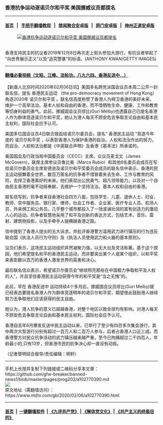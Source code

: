 ### 香港抗争运动逐诺贝尔和平奖 美国挪威议员都提名
------------------------

#### [首页](https://github.com/gfw-breaker/banned-news1/blob/master/README.md) &nbsp;&nbsp;|&nbsp;&nbsp; [手把手翻墙教程](https://github.com/gfw-breaker/guides/wiki) &nbsp;&nbsp;|&nbsp;&nbsp; [禁闻聚合安卓版](https://github.com/gfw-breaker/bn-android) &nbsp;&nbsp;|&nbsp;&nbsp; [网门安卓版](https://github.com/oGate2/oGate) &nbsp;&nbsp;|&nbsp;&nbsp; [神州正道安卓版](https://github.com/SzzdOgate/update) 



<div><div class="featured_image">
 <a href="https://i.ntdtv.com/assets/uploads/2020/02/GettyImages-1187058517-1-800x450.jpg" target="_blank">
  <figure>
   <img alt="香港抗争运动逐诺贝尔和平奖 美国挪威议员都提名" src="https://i.ntdtv.com/assets/uploads/2020/02/GettyImages-1187058517-1-800x450-800x450.jpg"/>
  </figure><br/>
 </a>
 <span class="caption">
  香港支持民主的抗议者2019年12月8日再次走上街头参加大游行，有抗议者举起了 “向世界展示正义”以及“追究警暴”的标语。(ANTHONY KWAN/GETTY IMAGES)
 </span>
</div>
</div><hr/>

#### [翻墙必看视频（文昭、江峰、法轮功、八九六四、香港反送中...）](https://github.com/gfw-breaker/banned-news1/blob/master/pages/link3.md)

<div><div class="post_content" itemprop="articleBody">
 <p>
  【新唐人北京时间2020年02月06日讯】美国多名跨党派国会议员本周二公开一封联名信，提名
  <ok href="https://www.ntdtv.com/gb/香港民主运动.htm">
   香港民主运动
  </ok>
  （the pro-democracy movement of Hong Kong）角逐2020年
  <ok href="https://www.ntdtv.com/gb/诺贝尔和平奖.htm">
   诺贝尔和平奖
  </ok>
  。联名信高度称赞了香港人为捍卫香港的美好未来，维护一个高举法治、基本人权和自由的香港，而不惜牺牲生命、健康、工作和教育等切身利益的勇气。此前，挪威国会议员缪比(Guri Melby)也透露自己已提名香港人作为群体竞逐诺贝尔和平奖，她认为港人每天不顾安危去争取言论自由和基本民主权利，国际社会应予认可。
 </p>
 <p>
  美国多位国会议员4日联合致函给诺贝尔委员会，提名“
  <ok href="https://www.ntdtv.com/gb/香港民主运动.htm">
   香港民主运动
  </ok>
  ”竞逐今年度的
  <ok href="https://www.ntdtv.com/gb/诺贝尔和平奖.htm">
   诺贝尔和平奖
  </ok>
  ，以表彰香港人为保护香港的自治、人权和法治作出的努力，而自治、人权和法治都是《中英联合声明》及香港《基本法》所承诺的。
 </p>
 <p>
  美国国会及行政当局中国委员会（CECC）主席、众议员麦戈文（James McGovern)，联席主席参议员鲁比奥（Marco Rubio）和其他6名委员会成员在写给诺贝尔委员会主席安德逊及诺贝尔和平奖委员会成员的联名信中表示，香港的民主运动鼓舞着全世界，数百万匿名的抗争者不惜冒着失去生命、工作与教育的风险，去捍卫香港美好的未来。他们表现出公民勇气、超凡领导能力，以及对一个自由民主香港的毫不动摇奉献，去维护一个坚持法治、基本人权和自由的香港。
 </p>
 <p>
  联名信写到，抗争者来自香港社会四方八面，包括学生、儿童、退休人士、妇女、教师、空中服务员、银行家、律师，社会工作者、企业家、医疗专业人员、机场人员、外来佣工和公务员。几乎整个城市都投入了一场波澜壮阔的富有创造力的激动人心的运动。抗争者智慧地采用了和平及创新的表达方式，包括艺术、音乐、雷射、建筑物投影，以及手牵手人链横越香港之路。
 </p>
 <p>
  信中提到了香港人提出的五大诉求，并批评香港警方滥用武力进行镇压的行为违反联合国《执法人员行为守则》及《执法人员使用武力和火器的基本原则》。
 </p>
 <p>
  议员们表示，这场民主运动组织井然凝聚力强，以无大台及灵活称著。基于这个原因，他们希望提名和平的香港民主运动，而非要突出某个人或某个组织，以和平奖来表彰数以百万的香港人激发世界的英勇和决心。
 </p>
 <p>
  最后联名信众表示，希望诺贝尔委员会“继续照亮那些在中国极力争取和平及人权的人”，并且坚信香港民主运动获得今年的和平奖是“当之无愧”的。
 </p>
 <p>
  此前，早在
  <ok href="https://www.ntdtv.com/gb/prog422848.htm">
   香港反送中
  </ok>
  运动持续4个多月后，挪威国会议员缪比(Guri Melby)就已经表态要提名香港人作为群体竞逐明年的诺贝尔和平奖，期望借此鼓励港人继续努力去争取他们应该获得的民主自由。
 </p>
 <p>
  她认为，港人抗争的意义已超越香港，对整个地区以致全球均有影响，对港人每天不顾安危去争取言论自由和基本民主权利，国际社会应予认可。
 </p>
 <p>
  香港自去年6月爆发反送中民主运动以来，已举行了至少有四百多次集会游行，其中两次大型游行分别有超过一百万人和二百万人参与，后者占香港人口近三成。而香港警方对民众抗争活动的武力镇压越来越严重，至今已拘捕超过二千四百人，年龄最小的,只有13岁，但香港市民的抗争决心却一直没有动摇。
 </p>
 <p>
  （记者黎明综合报导/责任编辑：明轩）
 </p>
 <div class="single_ad">
 </div>
</div>
</div>
<hr/>
手机上长按并复制下列链接或二维码分享本文章：<br/>
https://github.com/gfw-breaker/banned-news1/blob/master/pages/prog202/a102770390.md <br/>
<a href='https://github.com/gfw-breaker/banned-news1/blob/master/pages/prog202/a102770390.md'><img src='https://github.com/gfw-breaker/banned-news1/blob/master/pages/prog202/a102770390.md.png'/></a> <br/>
原文地址（需翻墙访问）：https://www.ntdtv.com/gb/2020/02/06/a102770390.html


------------------------
#### [首页](https://github.com/gfw-breaker/banned-news1/blob/master/README.md) &nbsp;|&nbsp; [一键翻墙软件](https://github.com/gfw-breaker/nogfw/blob/master/README.md) &nbsp;| [《九评共产党》](https://github.com/gfw-breaker/9ping.md/blob/master/README.md#九评之一评共产党是什么) | [《解体党文化》](https://github.com/gfw-breaker/jtdwh.md/blob/master/README.md) | [《共产主义的终极目的》](https://github.com/gfw-breaker/gczydzjmd.md/blob/master/README.md)


<img src='http://gfw-breaker.win/banned-news/pages/prog202/a102770390.md' width='0px' height='0px'/>
